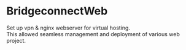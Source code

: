 # BridgeconnectWeb
Set up vpn &amp; nginx webserver for virtual hosting.
<br>
This allowed seamless management and deployment of various web project.
